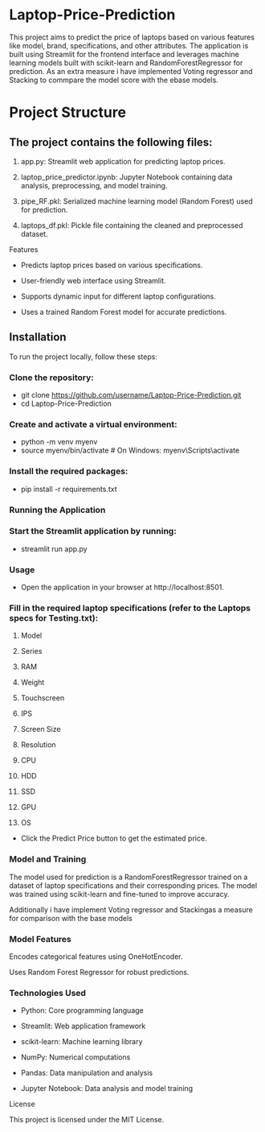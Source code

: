 # Laptop-Price-Prediction

This project aims to predict the price of laptops based on various features like model, brand, specifications, and other attributes. The application is built using Streamlit for the frontend interface and leverages machine learning models built with scikit-learn and RandomForestRegressor for prediction. As an extra measure i have implemented Voting regressor and Stacking to commpare the model score with the ebase models.

# Project Structure

## The project contains the following files:

1. app.py: Streamlit web application for predicting laptop prices.

2. laptop_price_predictor.ipynb: Jupyter Notebook containing data analysis, preprocessing, and model training.

3. pipe_RF.pkl: Serialized machine learning model (Random Forest) used for prediction.

4. laptops_df.pkl: Pickle file containing the cleaned and preprocessed dataset.

Features

- Predicts laptop prices based on various specifications.

- User-friendly web interface using Streamlit.

- Supports dynamic input for different laptop configurations.

- Uses a trained Random Forest model for accurate predictions.

## Installation

To run the project locally, follow these steps:

### Clone the repository:

- git clone https://github.com/username/Laptop-Price-Prediction.git
- cd Laptop-Price-Prediction

### Create and activate a virtual environment:

- python -m venv myenv
- source myenv/bin/activate  # On Windows: myenv\Scripts\activate

### Install the required packages:

- pip install -r requirements.txt

### Running the Application
### Start the Streamlit application by running:

- streamlit run app.py

### Usage

- Open the application in your browser at http://localhost:8501.

### Fill in the required laptop specifications (refer to the Laptops specs for Testing.txt):

1. Model

2. Series

3. RAM

4. Weight

5. Touchscreen

6. IPS

7. Screen Size

8. Resolution

9. CPU

10. HDD

11. SSD

12. GPU

13. OS

- Click the Predict Price button to get the estimated price.

### Model and Training

The model used for prediction is a RandomForestRegressor trained on a dataset of laptop specifications and their corresponding prices. The model was trained using scikit-learn and fine-tuned to improve accuracy. 

Additionally i have implement Voting regressor and Stackingas a measure for comparison with the base models

### Model Features

Encodes categorical features using OneHotEncoder.

Uses Random Forest Regressor for robust predictions.

### Technologies Used

- Python: Core programming language

- Streamlit: Web application framework

- scikit-learn: Machine learning library

- NumPy: Numerical computations

- Pandas: Data manipulation and analysis

- Jupyter Notebook: Data analysis and model training

License

This project is licensed under the MIT License.
